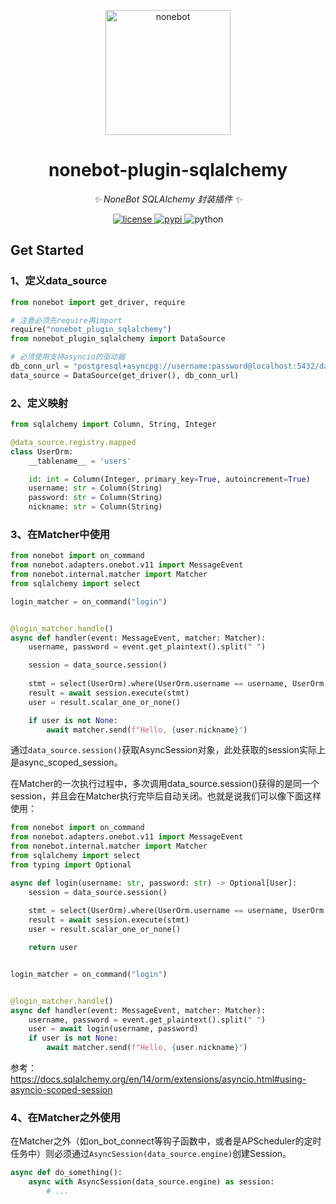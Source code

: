 <!-- markdownlint-disable MD033 MD036 MD041 -->

<p align="center">
  <a href="https://v2.nonebot.dev/"><img src="https://v2.nonebot.dev/logo.png" width="200" height="200" alt="nonebot"></a>
</p>

<div align="center">

nonebot-plugin-sqlalchemy
============

_✨ NoneBot SQLAlchemy 封装插件 ✨_

</div>

<p align="center">
  <a href="https://raw.githubusercontent.com/ssttkkl/nonebot-plugin-sqlalchemy/master/LICENSE">
    <img src="https://img.shields.io/github/license/ssttkkl/nonebot-plugin-sqlalchemy.svg" alt="license">
  </a>
  <a href="https://pypi.python.org/pypi/nonebot-plugin-mahjong-scoreboard">
    <img src="https://img.shields.io/pypi/v/nonebot-plugin-mahjong-scoreboard.svg" alt="pypi">
  </a>
  <img src="https://img.shields.io/badge/python-3.9+-blue.svg" alt="python">
</p>


## Get Started

### 1、定义data_source

```python
from nonebot import get_driver, require

# 注意必须先require再import
require("nonebot_plugin_sqlalchemy")
from nonebot_plugin_sqlalchemy import DataSource

# 必须使用支持asyncio的驱动器
db_conn_url = "postgresql+asyncpg://username:password@localhost:5432/database"
data_source = DataSource(get_driver(), db_conn_url)
```

### 2、定义映射
```python
from sqlalchemy import Column, String, Integer

@data_source.registry.mapped
class UserOrm:
    __tablename__ = 'users'

    id: int = Column(Integer, primary_key=True, autoincrement=True)
    username: str = Column(String)
    password: str = Column(String)
    nickname: str = Column(String)
```

### 3、在Matcher中使用

```python
from nonebot import on_command
from nonebot.adapters.onebot.v11 import MessageEvent
from nonebot.internal.matcher import Matcher
from sqlalchemy import select

login_matcher = on_command("login")


@login_matcher.handle()
async def handler(event: MessageEvent, matcher: Matcher):
    username, password = event.get_plaintext().split(" ")

    session = data_source.session()
    
    stmt = select(UserOrm).where(UserOrm.username == username, UserOrm.password == password)
    result = await session.execute(stmt)
    user = result.scalar_one_or_none()

    if user is not None:
        await matcher.send(f"Hello, {user.nickname}")
```

通过`data_source.session()`获取AsyncSession对象，此处获取的session实际上是async_scoped_session。

在Matcher的一次执行过程中，多次调用data_source.session()获得的是同一个session，并且会在Matcher执行完毕后自动关闭。也就是说我们可以像下面这样使用：

```python
from nonebot import on_command
from nonebot.adapters.onebot.v11 import MessageEvent
from nonebot.internal.matcher import Matcher
from sqlalchemy import select
from typing import Optional

async def login(username: str, password: str) -> Optional[User]:
    session = data_source.session()
    
    stmt = select(UserOrm).where(UserOrm.username == username, UserOrm.password == password)
    result = await session.execute(stmt)
    user = result.scalar_one_or_none()

    return user


login_matcher = on_command("login")


@login_matcher.handle()
async def handler(event: MessageEvent, matcher: Matcher):
    username, password = event.get_plaintext().split(" ")
    user = await login(username, password)
    if user is not None:
        await matcher.send(f"Hello, {user.nickname}")
```

参考：https://docs.sqlalchemy.org/en/14/orm/extensions/asyncio.html#using-asyncio-scoped-session


### 4、在Matcher之外使用

在Matcher之外（如on_bot_connect等钩子函数中，或者是APScheduler的定时任务中）则必须通过`AsyncSession(data_source.engine)`创建Session。

```python
async def do_something():
    async with AsyncSession(data_source.engine) as session:
        # ...
```
